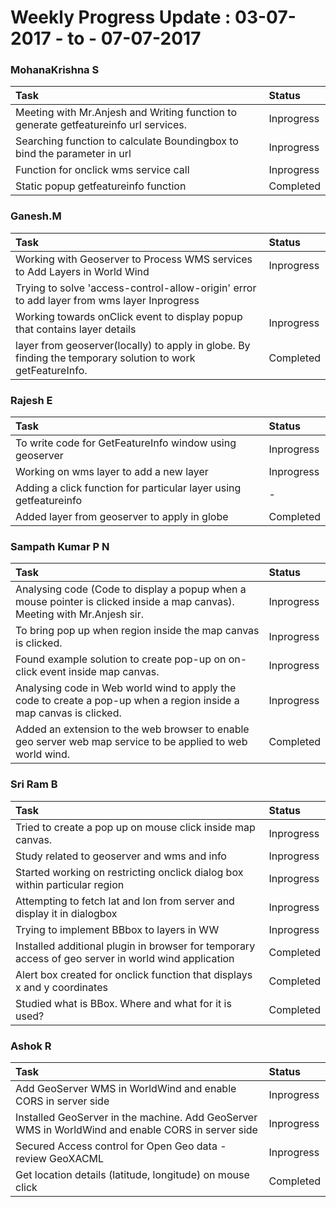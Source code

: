 # Weekly Progress Update :  03-07-2017  - to - 07-07-2017



### MohanaKrishna S	

|Task| 	Status|
|:-----|:-------------|
|Meeting with Mr.Anjesh and Writing function to generate getfeatureinfo url services.|	Inprogress|
|Searching function to calculate Boundingbox to bind the parameter in url|	Inprogress|
|Function for onclick wms service call|	Inprogress|
|Static popup getfeatureinfo function|	Completed|

	
	
### Ganesh.M	

|Task| 	Status|
|:-----|:-------------|
|Working with Geoserver to Process WMS services to Add Layers in World Wind|	Inprogress|
|Trying to solve 'access-control-allow-origin' error to add layer from wms layer	Inprogress|
|Working towards onClick event to display popup that contains layer details|	Inprogress|
|layer from geoserver(locally) to apply in globe. By finding the temporary solution to work getFeatureInfo.|	Completed|


	
### Rajesh E	

|Task| 	Status|
|:-----|:-------------|
|To write code for GetFeatureInfo window using geoserver|	Inprogress|
|Working on wms layer to add a new layer|	Inprogress|
|Adding a click function for particular layer using getfeatureinfo|	-|
|Added layer from geoserver to apply in globe|	Completed|

### Sampath Kumar P N	

|Task| 	Status|
|:-----|:-------------|
|Analysing code (Code to display a popup when a mouse pointer is clicked inside a map canvas). Meeting with Mr.Anjesh sir.|	Inprogress|
|To bring pop up when region inside the map canvas is clicked.|Inprogress|
|Found example solution to create pop-up on on-click event inside map canvas.|Inprogress|
|Analysing code in Web world wind to apply the code to create a pop-up when a region inside a map canvas is clicked.|Inprogress|
|Added an extension to the web browser to enable geo server web map service to be applied to web world wind.|Completed|

	
### Sri Ram B	

|Task| 	Status|
|:-----|:-------------|
|Tried to create a pop up on mouse click inside map canvas.|	Inprogress|
|Study related to geoserver and wms and info|	Inprogress|
|Started working on restricting onclick dialog box within particular region|	Inprogress|
|Attempting to fetch lat and lon from server and display it in dialogbox|	Inprogress|
|Trying to implement BBbox to layers in WW|	Inprogress|
|Installed additional plugin in browser for temporary access of geo server in world wind application|	Completed|
|Alert box created for onclick function that displays x and y coordinates|	Completed|
|Studied what is BBox. Where and what for it is used?|	Completed|

### Ashok R

|Task| 	Status|
|:-----|:-------------|
|Add GeoServer WMS in WorldWind and enable CORS in server side|	Inprogress|
|Installed GeoServer in the machine. Add GeoServer WMS in WorldWind and enable CORS in server side|	Inprogress|
|Secured Access control for Open Geo data - review GeoXACML|	Inprogress|
|Get location details (latitude, longitude) on mouse click|	Completed|

